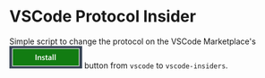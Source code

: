 # VSCode Protocol Insider

Simple script to change the protocol on the VSCode Marketplace's ![install](./imgs/install-btn.png) button from `vscode` to `vscode-insiders`.